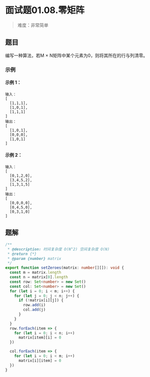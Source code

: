 # 面试题01.08.零矩阵

> 难度：非常简单

## 题目

编写一种算法，若M × N矩阵中某个元素为0，则将其所在的行与列清零。

### 示例

#### 示例 1：

```
输入：
[
  [1,1,1],
  [1,0,1],
  [1,1,1]
]
输出：
[
  [1,0,1],
  [0,0,0],
  [1,0,1]
]
```

#### 示例 2：

```
输入：
[
  [0,1,2,0],
  [3,4,5,2],
  [1,3,1,5]
]
输出：
[
  [0,0,0,0],
  [0,4,5,0],
  [0,3,1,0]
]
```

## 题解

```ts
/**
 * @description: 时间复杂度 O(N^2) 空间复杂度 O(N)
 * @return {*}
 * @param {number} matrix
 */
export function setZeroes(matrix: number[][]): void {
  const m = matrix.length
  const n = matrix[0].length
  const row: Set<number> = new Set()
  const col: Set<number> = new Set()
  for (let i = 0; i < m; i++) {
    for (let j = 0; j < n; j++) {
      if (!matrix[i][j]) {
        row.add(i)
        col.add(j)
      }
    }
  }
  row.forEach(item => {
    for (let i = 0; i < n; i++)
      matrix[item][i] = 0
  })

  col.forEach(item => {
    for (let i = 0; i < m; i++)
      matrix[i][item] = 0
  })
}
```
